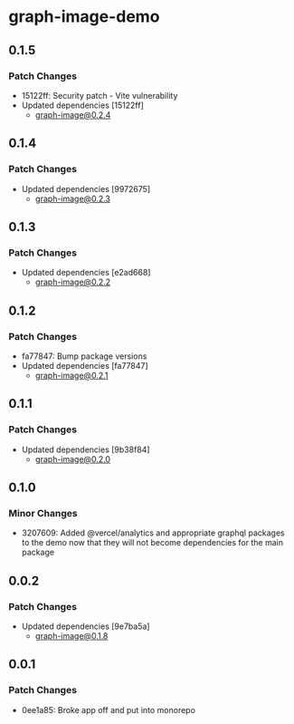 # graph-image-demo

## 0.1.5

### Patch Changes

- 15122ff: Security patch - Vite vulnerability
- Updated dependencies [15122ff]
  - graph-image@0.2.4

## 0.1.4

### Patch Changes

- Updated dependencies [9972675]
  - graph-image@0.2.3

## 0.1.3

### Patch Changes

- Updated dependencies [e2ad668]
  - graph-image@0.2.2

## 0.1.2

### Patch Changes

- fa77847: Bump package versions
- Updated dependencies [fa77847]
  - graph-image@0.2.1

## 0.1.1

### Patch Changes

- Updated dependencies [9b38f84]
  - graph-image@0.2.0

## 0.1.0

### Minor Changes

- 3207609: Added @vercel/analytics and appropriate graphql packages to the demo now that they will not become dependencies for the main package

## 0.0.2

### Patch Changes

- Updated dependencies [9e7ba5a]
  - graph-image@0.1.8

## 0.0.1

### Patch Changes

- 0ee1a85: Broke app off and put into monorepo
